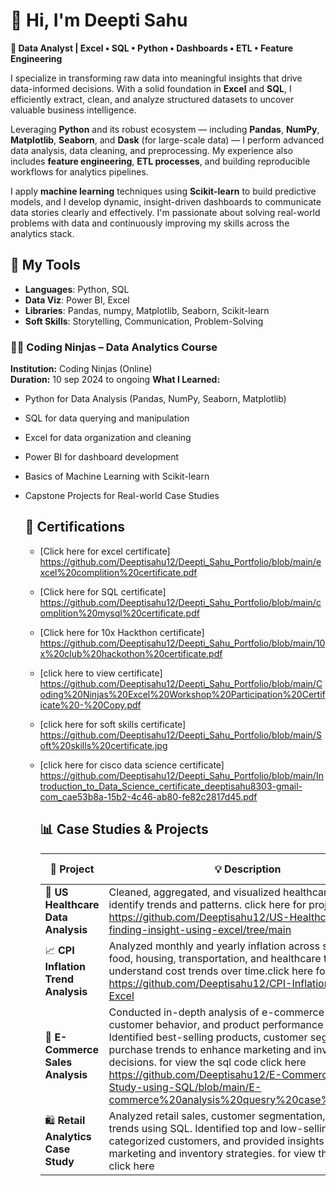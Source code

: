 # 👋 Hi, I'm Deepti Sahu 

**🎯 Data Analyst | Excel • SQL • Python • Dashboards • ETL • Feature Engineering**

I specialize in transforming raw data into meaningful insights that drive data-informed decisions. With a solid foundation in **Excel** and **SQL**, I efficiently extract, clean, and analyze structured datasets to uncover valuable business intelligence.

Leveraging **Python** and its robust ecosystem — including **Pandas**, **NumPy**, **Matplotlib**, **Seaborn**, and **Dask** (for large-scale data) — I perform advanced data analysis, data cleaning, and preprocessing. My experience also includes **feature engineering**, **ETL processes**, and building reproducible workflows for analytics pipelines.

I apply **machine learning** techniques using **Scikit-learn** to build predictive models, and I develop dynamic, insight-driven dashboards to communicate data stories clearly and effectively. I'm passionate about solving real-world problems with data and continuously improving my skills across the analytics stack.

## 💼 My Tools
- **Languages**: Python, SQL
- **Data Viz**: Power BI, Excel
- **Libraries**: Pandas, numpy, Matplotlib, Seaborn, Scikit-learn
- **Soft Skills**: Storytelling, Communication, Problem-Solving

### 🧑‍💻 Coding Ninjas – Data Analytics Course  
**Institution:** Coding Ninjas (Online)  
**Duration:** 10 sep 2024 to ongoing
**What I Learned:**  
- Python for Data Analysis (Pandas, NumPy, Seaborn, Matplotlib)  
- SQL for data querying and manipulation  
- Excel for data organization and cleaning  
- Power BI for dashboard development  
- Basics of Machine Learning with Scikit-learn  
- Capstone Projects for Real-world Case Studies

  ## 🏅 Certifications
  - [Click here for excel certificate] https://github.com/Deeptisahu12/Deepti_Sahu_Portfolio/blob/main/excel%20complition%20certificate.pdf
  - [Click here for SQL certificate] https://github.com/Deeptisahu12/Deepti_Sahu_Portfolio/blob/main/complition%20mysql%20certificate.pdf
  - [Click here for 10x Hackthon certificate] https://github.com/Deeptisahu12/Deepti_Sahu_Portfolio/blob/main/10x%20club%20hackothon%20certificate.pdf
  - [click here to view certificate] https://github.com/Deeptisahu12/Deepti_Sahu_Portfolio/blob/main/Coding%20Ninjas%20Excel%20Workshop%20Participation%20Certificate%20-%20Copy.pdf
  - [click here for soft skills certificate] https://github.com/Deeptisahu12/Deepti_Sahu_Portfolio/blob/main/Soft%20skills%20certificate.jpg
  - [click here for cisco data science certificate] https://github.com/Deeptisahu12/Deepti_Sahu_Portfolio/blob/main/Introduction_to_Data_Science_certificate_deeptisahu8303-gmail-com_cae53b8a-15b2-4c46-ab80-fe82c2817d45.pdf

    ## 📊 Case Studies & Projects

    |    📁 **Project**              |                                       💡 **Description**                                                                           | 🧰 **Tools** |
    |---------------------------------|------------------------------------------------------------------------------------------------------------------------------------|---------------|
    |🏥 **US Healthcare Data Analysis**| Cleaned, aggregated, and visualized healthcare data to identify trends and patterns. click here for project https://github.com/Deeptisahu12/US-Healthcare-finding-insight-using-excel/tree/main                       | Excel         |
    | 📈 **CPI Inflation Trend Analysis** | Analyzed monthly and yearly inflation across sectors like food, housing, transportation, and healthcare to understand cost trends over time.click here for project https://github.com/Deeptisahu12/CPI-Inflation-Analysis-Excel  | Excel |
    | 🛒 **E-Commerce Sales Analysis** | Conducted in-depth analysis of e-commerce sales, customer behavior, and product performance using SQL. Identified best-selling products, customer segments, and purchase trends to enhance marketing and inventory decisions. for view the sql code click here https://github.com/Deeptisahu12/E-Commerce-Case-Study-using-SQL/blob/main/E-commerce%20analysis%20quesry%20case%20study.sql  | SQL |
    | 🛍️ **Retail Analytics Case Study** | Analyzed retail sales, customer segmentation, and loyalty trends using SQL. Identified top and low-selling products, categorized customers, and provided insights to optimize marketing and inventory strategies. for view the queries click here  | SQL |
 

